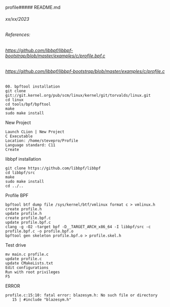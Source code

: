 profile##### README.md
###### xx/xx/2023
###### References:
###### https://github.com/libbpf/libbpf-bootstrap/blob/master/examples/c/profile.bpf.c
###### https://github.com/libbpf/libbpf-bootstrap/blob/master/examples/c/profile.c
```
00. bpftool installation
git clone git://git.kernel.org/pub/scm/linux/kernel/git/torvalds/linux.git
cd linux
cd tools/bpf/bpftool
make
sudo make install
```
New Project
```
Launch CLion | New Project
C Executable
Location: /home/stevepro/Profile
Language standard: C11
Create
```
libbpf installation
```
git clone https://github.com/libbpf/libbpf
cd libbpf/src
make
sudo make install
cd ../..
```
Profile BPF
```
bpftool btf dump file /sys/kernel/btf/vmlinux format c > vmlinux.h
create profile.h
update profile.h
create profile.bpf.c
update profile.bpf.c
clang -g -O2 -target bpf -D__TARGET_ARCH_x86_64 -I libbpf/src -c profile.bpf.c -o profile.bpf.o
bpftool gen skeleton profile.bpf.o > profile.skel.h
```
Test drive
```
mv main.c profile.c
update profile.c
update CMakeLists.txt
Edit configurations
Run with root privileges
F5
```
ERROR
```
profile.c:15:10: fatal error: blazesym.h: No such file or directory
   15 | #include "blazesym.h"
```